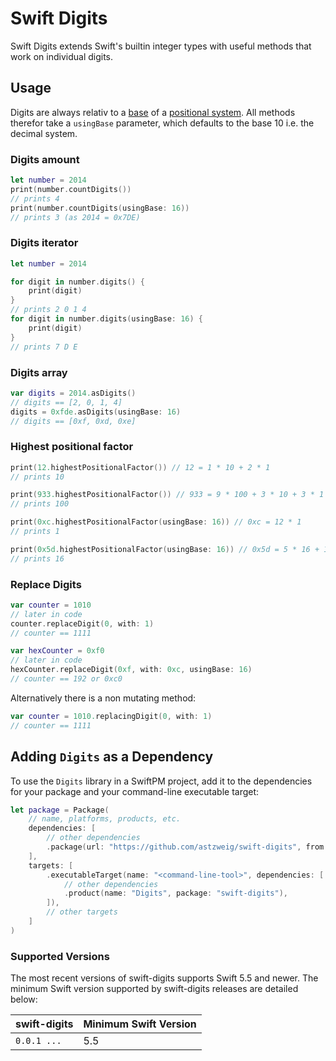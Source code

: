 # Swift Digits

Swift Digits extends Swift's builtin integer types with useful methods that work on individual digits.

## Usage
Digits are always relativ to a [base] of a [positional system]. All methods therefor
take a `usingBase` parameter, which defaults to the base 10 i.e. the decimal system.

[base]: https://en.wikipedia.org/wiki/Radix
[positional system]: https://en.wikipedia.org/wiki/Positional_notation#Mathematics

### Digits amount
```swift
let number = 2014
print(number.countDigits())
// prints 4
print(number.countDigits(usingBase: 16))
// prints 3 (as 2014 = 0x7DE)
```

### Digits iterator
```swift
let number = 2014

for digit in number.digits() {
    print(digit)
}
// prints 2 0 1 4
for digit in number.digits(usingBase: 16) {
    print(digit)
}
// prints 7 D E
```

### Digits array
```swift
var digits = 2014.asDigits()
// digits == [2, 0, 1, 4]
digits = 0xfde.asDigits(usingBase: 16)
// digits == [0xf, 0xd, 0xe]
```

### Highest positional factor
```swift
print(12.highestPositionalFactor()) // 12 = 1 * 10 + 2 * 1
// prints 10

print(933.highestPositionalFactor()) // 933 = 9 * 100 + 3 * 10 + 3 * 1
// prints 100

print(0xc.highestPositionalFactor(usingBase: 16)) // 0xc = 12 * 1
// prints 1

print(0x5d.highestPositionalFactor(usingBase: 16)) // 0x5d = 5 * 16 + 13 * 1
// prints 16
```

### Replace Digits
```swift
var counter = 1010
// later in code
counter.replaceDigit(0, with: 1)
// counter == 1111

var hexCounter = 0xf0
// later in code
hexCounter.replaceDigit(0xf, with: 0xc, usingBase: 16)
// counter == 192 or 0xc0
```

Alternatively there is a non mutating method:

```swift
var counter = 1010.replacingDigit(0, with: 1)
// counter == 1111
```

## Adding `Digits` as a Dependency

To use the `Digits` library in a SwiftPM project, 
add it to the dependencies for your package and your command-line executable target:

```swift
let package = Package(
    // name, platforms, products, etc.
    dependencies: [
        // other dependencies
        .package(url: "https://github.com/astzweig/swift-digits", from: "1.0.0"),
    ],
    targets: [
        .executableTarget(name: "<command-line-tool>", dependencies: [
            // other dependencies
            .product(name: "Digits", package: "swift-digits"),
        ]),
        // other targets
    ]
)
```

### Supported Versions

The most recent versions of swift-digits supports Swift 5.5 and newer. The minimum Swift version supported by swift-digits releases are detailed below:

swift-digits          | Minimum Swift Version
----------------------|----------------------
`0.0.1 ...`           | 5.5
